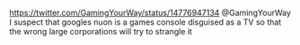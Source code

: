 https://twitter.com/GamingYourWay/status/14776947134 @GamingYourWay I suspect that googles nuon is a games console disguised as a TV so that the wrong large corporations will try to strangle it